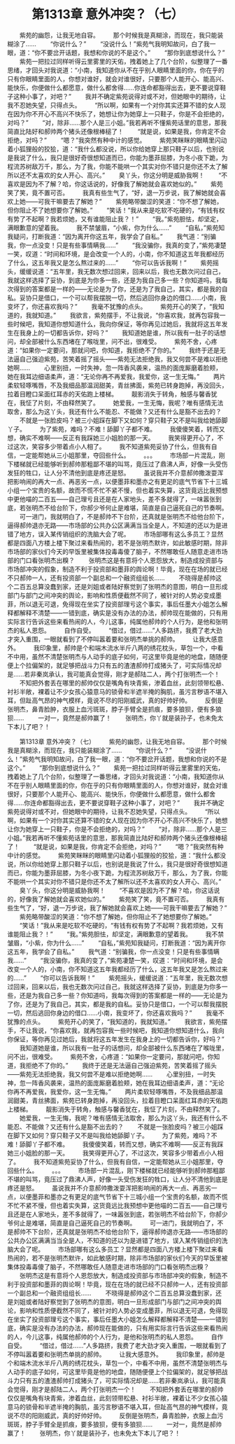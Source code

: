 # 　　第1313章 意外冲突？（七）
　　紫苑的幽怨，让我无地自容。
　　那个时候我是真糊涂，而现在，我只能装糊涂了……
　　“你说什么？”
　　“没说什么！”紫苑气我明知故问，白了我一眼，道：“你不要岔开话题，我想和你说的不是这个。”
　　“那你到底想说什么？”
　　紫苑一把拉过同样听得云里雾里的天佑，拽着她上了几个台阶，似整理了一番思绪，才回头对我说道：“小南，我知道你从不在乎别人眼睛里面的你，你在乎的只有你眼睛里面的人，你想对谁好，就会对谁很好，只要那个人能开心、能高兴、能快乐，你便做什么都愿意，做什么都舍得……你连命都豁得出去，更不要说穿鞋子这种小事了，对吧？”
　　我并不确定紫苑说得对或不对，但她眼中的期待，让我不忍她失望，只得点头。
　　“所以啊，如果有一个对你其实还算不错的女人现在因为你不开心不高兴不快乐了，她想让你为她穿上一只鞋子，你是不会拒绝的，对吗？”
　　“对，除非……那个人是三小姐。”我若再听不懂紫苑话里的意思，那我简直比陆好和郝帅两个猪头还像根棒槌了！
　　“就是说，如果是我，你肯定不会拒绝，对吗？”
　　“嗯？”我突然有种中计的感觉。
　　紫苑笑眯眯的眼睛里闪动着小狐狸般的狡狯，道：“我什么都没说，所以你给她穿上那只鞋子以后，也别说是我说了什么，我只是很好奇很想知道而已，你能为墨菲屈膝，为冬小夜下跪，为程流苏树敌万千，那么，为了我，你能不能哄一个其实对你不错只是你还不太了解所以还不太喜欢的女人开心、高兴。”
　　臭丫头，你这分明是威胁我啊！
　　“不喜欢是因为不了解？哈，你这话说的，好像我了解她就会喜欢她似的。”
　　紫苑笑了笑，竟不置可否。
　　我真有些生气了，“好，退一万步说，我了解她就会喜欢上她——可我干嘛要去了解她？”
　　紫苑略带酸涩的笑道：“你不想了解她，但你阻止不了她想要你了解她。”
　　“笑话！”我从来是吃软不吃硬的，“有钱有权有势了不起啊？我若烦她，又有谁能阻止我？！”
　　“我。”紫苑胆怯，却坚定，满眼歉意的望着我。
　　我不禁皱眉，“小紫，你为什么……”
　　“自私，”紫苑知我疑问，打断我道：“因为离开你这五年，我学会了自私。”
　　我气道：“别骗我，你一点没变！只是有些事情瞒我……”
　　“我没骗你，我真的变了，”紫苑凄楚一笑，叹道：“时间和环境，是会改变一个人的，小南，你不知道这五年我都经历了什么，这五年我又是怎么熬过来的……”
　　“你可以告诉我啊！”
　　紫苑摇头，缓缓说道：“五年里，我无数次想过回来，回来以后，我也无数次问过自己，我就这样选择了妥协，到底是为你多一些，还是为我自己多一些？你知道吗，我每次得到的答案都是一样的——无论是为了你，还是为了我自己，其实，都是我的自私。妥协只是借口，一个可以帮我摆脱一切，然后逃回你身边的借口……小南，我变坏了，你还喜欢我吗？”
　　我毫不犹豫的点头。
　　紫苑开心的笑了，“我知道的，我就知道。”
　　我欲言，紫苑摆手，不让我说，“你喜欢我，就再包容我一些时候吧，我知道你想知道什么，我向你保证，等你再见过她后，我就将这五年发生在我身上的一切都告诉你，好吗？”
　　我知道她是谁，所以我有一肚子的话想问，却全部被什么东西堵在了喉咙里，问不出，很难受。
　　紫苑不舍，心疼道：“如果你一定要问，那就问吧，你知道，我拒绝不了你的。”
　　我终于还是无法逼自己强迫紫苑，苦笑着摇了摇头——紫苑无法拒绝我，我又何尝不是难以拒绝她啊……
　　心里别扭，一时失神，忽一阵香风袭来，温热的面庞厮磨着脸颊，她在我耳边细语柔声，道：“无论你再不再爱我，我爱你，这一生无悔。”
　　两片柔软轻啄嘴唇，不及我细品那温润甜美，青丝拂面，紫苑已转身跑掉，再没回头，拉着目瞪口呆面红耳赤的天佑跑上楼梯。
　　靓影消失于转角，触感与馨香犹在，我怔了片刻，不由释然笑了。
　　她爱我，一生无悔，我呢？唯有感情无法取舍，那么为这丫头，我还有什么不能忍、不能做？又还有什么是豁不出去的？
　　不就是一张脸皮吗？被三小姐踩在脚下又如何？穿只鞋子又不是叫我给她舔脚丫子。
　　为了紫苑，难吗？不难！舔脚丫子都不难。
　　我傻傻笑着，转而又想，确实不难啊——反正有我踩她三小姐脸的那一天。
　　我笑得更开心了，不过这次，笑容多少带着点小人相了。
　　我不知道紫苑妥协了什么，但我有自信，一定能帮她从三小姐那里，夺回些什么。
　　。。。
　　市场部一片混乱，刚下楼梯就已经能够听到郝帅那粗鄙不堪的叫骂，竟压过了鼎沸人声，好像一头受伤发狂的牲口，让人分不清他到底是疼还是怒。
　　虽说我并不介意郝帅撒泼耍浑把影响闹的再大一点、再恶劣一点，以便墨菲和墨亦之有更足的底气节省下十三城小组一个宝贵的名额，故而不慌不忙不紧不慢，但也着实失算，这货竟远比我预想中更他喵的二百五——自己理亏且还是在人家地头，差不多就得了，一味嚣张到底，若张明杰不给台阶下，你郝少爷何止是难堪，简直是自己逼死自己的节奏啊。
　　可一进门，我就明白了，不是郝帅不下台阶，还真就是张明杰不给他台阶下，逼得郝帅退亦无路——市场部的公共办公区满满当当全是人，不知道的还以为是进错了地方，误入某传销组织的洗脑大会了呢。
　　市场部哪有这么多员工？显然都是四面八方楼上楼下聚过来看热闹的，若不是张明杰默许，如此敏感时期，除非市场部的家伙们今天的早饭里被集体投毒毒傻了脑子，不然哪敢任人随意走进市场部的门口看张明杰出糗？
　　张明杰这是有意将个人恩怨放大，制造成投资部与市场部冲突的假象，制造不利于投资部和墨菲的舆论啊！毕竟，现在在场的就已经不只郝帅一人，还有投资部一个副总和一个融资组组长……
　　不晓得是郝帅这个二百五总算没蠢到家，还是刘姐或者陆好察觉到了张明杰的意图，明白一旦形成部门与部门之间冲突的舆论，影响和性质便截然不同了，被针对的人势必变成墨菲，所以退无可退，免得现在坐实了投资部理亏这个事实，事后任墨大小姐怎么解释都解释不清楚——一错到底，确实是没有办法的办法，郝帅现在能做的，只有用实际言行告诉这些来看热闹的人，今儿这事，纯属他郝帅的个人行为，是他和张明杰的私人恩怨。
　　自作自受。
　　“借过，借过……”人多路挤，我费了老大劲才突入重围，一眼就看到了不停叫嚣着要和张明杰单挑的郝帅。
　　让我大感意外。
　　我印象里，郝帅是个和端木流水半斤八两的绣花枕头，草包一个，中看不中用，虽然不清楚张明杰与人动手的底子如何，可这里毕竟是他的地盘，随随便便上个拉偏架的，就足够把战斗力只有五的渣渣郝帅打成猪头了，可实际情况却是……若非秦岚承认，我可能真会觉得，刚才是郝陆二人，两个打张明杰一个！
　　不知把外套丢在哪里的郝帅仅仅是嘴角有块青紫，渗着血丝，此刻领带松悬、衬衫半敞，裸着让不少女孩心猿意马的锁骨和半遮半掩的胸肌，虽污言秽语不堪入耳，但趾高气昂的神气模样，竟说不尽的阳刚威武，真的好帅好帅。
　　反倒是张明杰，鼻青脸肿，衣服上血污斑斑，脖子手臂全是抓痕，要多狼狈，便有多狼狈……
　　一对一，竟然是郝帅赢了！
　　张明杰，你丫就是装孙子，也未免太下本儿了吧？！

　　第1313章 意外冲突？（七）
　　紫苑的幽怨，让我无地自容。
　　那个时候我是真糊涂，而现在，我只能装糊涂了……
　　“你说什么？”
　　“没说什么！”紫苑气我明知故问，白了我一眼，道：“你不要岔开话题，我想和你说的不是这个。”
　　“那你到底想说什么？”
　　紫苑一把拉过同样听得云里雾里的天佑，拽着她上了几个台阶，似整理了一番思绪，才回头对我说道：“小南，我知道你从不在乎别人眼睛里面的你，你在乎的只有你眼睛里面的人，你想对谁好，就会对谁很好，只要那个人能开心、能高兴、能快乐，你便做什么都愿意，做什么都舍得……你连命都豁得出去，更不要说穿鞋子这种小事了，对吧？”
　　我并不确定紫苑说得对或不对，但她眼中的期待，让我不忍她失望，只得点头。
　　“所以啊，如果有一个对你其实还算不错的女人现在因为你不开心不高兴不快乐了，她想让你为她穿上一只鞋子，你是不会拒绝的，对吗？”
　　“对，除非……那个人是三小姐。”我若再听不懂紫苑话里的意思，那我简直比陆好和郝帅两个猪头还像根棒槌了！
　　“就是说，如果是我，你肯定不会拒绝，对吗？”
　　“嗯？”我突然有种中计的感觉。
　　紫苑笑眯眯的眼睛里闪动着小狐狸般的狡狯，道：“我什么都没说，所以你给她穿上那只鞋子以后，也别说是我说了什么，我只是很好奇很想知道而已，你能为墨菲屈膝，为冬小夜下跪，为程流苏树敌万千，那么，为了我，你能不能哄一个其实对你不错只是你还不太了解所以还不太喜欢的女人开心、高兴。”
　　臭丫头，你这分明是威胁我啊！
　　“不喜欢是因为不了解？哈，你这话说的，好像我了解她就会喜欢她似的。”
　　紫苑笑了笑，竟不置可否。
　　我真有些生气了，“好，退一万步说，我了解她就会喜欢上她——可我干嘛要去了解她？”
　　紫苑略带酸涩的笑道：“你不想了解她，但你阻止不了她想要你了解她。”
　　“笑话！”我从来是吃软不吃硬的，“有钱有权有势了不起啊？我若烦她，又有谁能阻止我？！”
　　“我。”紫苑胆怯，却坚定，满眼歉意的望着我。
　　我不禁皱眉，“小紫，你为什么……”
　　“自私，”紫苑知我疑问，打断我道：“因为离开你这五年，我学会了自私。”
　　我气道：“别骗我，你一点没变！只是有些事情瞒我……”
　　“我没骗你，我真的变了，”紫苑凄楚一笑，叹道：“时间和环境，是会改变一个人的，小南，你不知道这五年我都经历了什么，这五年我又是怎么熬过来的……”
　　“你可以告诉我啊！”
　　紫苑摇头，缓缓说道：“五年里，我无数次想过回来，回来以后，我也无数次问过自己，我就这样选择了妥协，到底是为你多一些，还是为我自己多一些？你知道吗，我每次得到的答案都是一样的——无论是为了你，还是为了我自己，其实，都是我的自私。妥协只是借口，一个可以帮我摆脱一切，然后逃回你身边的借口……小南，我变坏了，你还喜欢我吗？”
　　我毫不犹豫的点头。
　　紫苑开心的笑了，“我知道的，我就知道。”
　　我欲言，紫苑摆手，不让我说，“你喜欢我，就再包容我一些时候吧，我知道你想知道什么，我向你保证，等你再见过她后，我就将这五年发生在我身上的一切都告诉你，好吗？”
　　我知道她是谁，所以我有一肚子的话想问，却全部被什么东西堵在了喉咙里，问不出，很难受。
　　紫苑不舍，心疼道：“如果你一定要问，那就问吧，你知道，我拒绝不了你的。”
　　我终于还是无法逼自己强迫紫苑，苦笑着摇了摇头——紫苑无法拒绝我，我又何尝不是难以拒绝她啊……
　　心里别扭，一时失神，忽一阵香风袭来，温热的面庞厮磨着脸颊，她在我耳边细语柔声，道：“无论你再不再爱我，我爱你，这一生无悔。”
　　两片柔软轻啄嘴唇，不及我细品那温润甜美，青丝拂面，紫苑已转身跑掉，再没回头，拉着目瞪口呆面红耳赤的天佑跑上楼梯。
　　靓影消失于转角，触感与馨香犹在，我怔了片刻，不由释然笑了。
　　她爱我，一生无悔，我呢？唯有感情无法取舍，那么为这丫头，我还有什么不能忍、不能做？又还有什么是豁不出去的？
　　不就是一张脸皮吗？被三小姐踩在脚下又如何？穿只鞋子又不是叫我给她舔脚丫子。
　　为了紫苑，难吗？不难！舔脚丫子都不难。
　　我傻傻笑着，转而又想，确实不难啊——反正有我踩她三小姐脸的那一天。
　　我笑得更开心了，不过这次，笑容多少带着点小人相了。
　　我不知道紫苑妥协了什么，但我有自信，一定能帮她从三小姐那里，夺回些什么。
　　。。。
　　市场部一片混乱，刚下楼梯就已经能够听到郝帅那粗鄙不堪的叫骂，竟压过了鼎沸人声，好像一头受伤发狂的牲口，让人分不清他到底是疼还是怒。
　　虽说我并不介意郝帅撒泼耍浑把影响闹的再大一点、再恶劣一点，以便墨菲和墨亦之有更足的底气节省下十三城小组一个宝贵的名额，故而不慌不忙不紧不慢，但也着实失算，这货竟远比我预想中更他喵的二百五——自己理亏且还是在人家地头，差不多就得了，一味嚣张到底，若张明杰不给台阶下，你郝少爷何止是难堪，简直是自己逼死自己的节奏啊。
　　可一进门，我就明白了，不是郝帅不下台阶，还真就是张明杰不给他台阶下，逼得郝帅退亦无路——市场部的公共办公区满满当当全是人，不知道的还以为是进错了地方，误入某传销组织的洗脑大会了呢。
　　市场部哪有这么多员工？显然都是四面八方楼上楼下聚过来看热闹的，若不是张明杰默许，如此敏感时期，除非市场部的家伙们今天的早饭里被集体投毒毒傻了脑子，不然哪敢任人随意走进市场部的门口看张明杰出糗？
　　张明杰这是有意将个人恩怨放大，制造成投资部与市场部冲突的假象，制造不利于投资部和墨菲的舆论啊！毕竟，现在在场的就已经不只郝帅一人，还有投资部一个副总和一个融资组组长……
　　不晓得是郝帅这个二百五总算没蠢到家，还是刘姐或者陆好察觉到了张明杰的意图，明白一旦形成部门与部门之间冲突的舆论，影响和性质便截然不同了，被针对的人势必变成墨菲，所以退无可退，免得现在坐实了投资部理亏这个事实，事后任墨大小姐怎么解释都解释不清楚——一错到底，确实是没有办法的办法，郝帅现在能做的，只有用实际言行告诉这些来看热闹的人，今儿这事，纯属他郝帅的个人行为，是他和张明杰的私人恩怨。
　　自作自受。
　　“借过，借过……”人多路挤，我费了老大劲才突入重围，一眼就看到了不停叫嚣着要和张明杰单挑的郝帅。
　　让我大感意外。
　　我印象里，郝帅是个和端木流水半斤八两的绣花枕头，草包一个，中看不中用，虽然不清楚张明杰与人动手的底子如何，可这里毕竟是他的地盘，随随便便上个拉偏架的，就足够把战斗力只有五的渣渣郝帅打成猪头了，可实际情况却是……若非秦岚承认，我可能真会觉得，刚才是郝陆二人，两个打张明杰一个！
　　不知把外套丢在哪里的郝帅仅仅是嘴角有块青紫，渗着血丝，此刻领带松悬、衬衫半敞，裸着让不少女孩心猿意马的锁骨和半遮半掩的胸肌，虽污言秽语不堪入耳，但趾高气昂的神气模样，竟说不尽的阳刚威武，真的好帅好帅。
　　反倒是张明杰，鼻青脸肿，衣服上血污斑斑，脖子手臂全是抓痕，要多狼狈，便有多狼狈……
　　一对一，竟然是郝帅赢了！
　　张明杰，你丫就是装孙子，也未免太下本儿了吧？！
